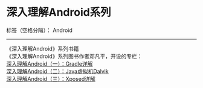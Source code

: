 ﻿# 深入理解Android系列

标签（空格分隔）： Android

---

《深入理解Android》系列书籍  
《深入理解Android》系列图书作者邓凡平，开设的专栏：  
[深入理解Android（一）：Gradle详解](http://www.infoq.com/cn/articles/android-in-depth-gradle)  
[深入理解Android（二）：Java虚拟机Dalvik](http://www.infoq.com/cn/articles/android-in-depth-dalvik)  
[深入理解Android（三）：Xposed详解](http://www.infoq.com/cn/articles/android-in-depth-xposed)  
[]()
[]()
[]()
[]()
[]()

